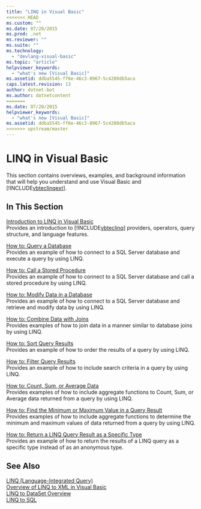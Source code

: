 ```yaml
---
title: "LINQ in Visual Basic"
<<<<<<< HEAD
ms.custom: ""
ms.date: 07/20/2015
ms.prod: .net
ms.reviewer: ""
ms.suite: ""
ms.technology: 
  - "devlang-visual-basic"
ms.topic: "article"
helpviewer_keywords: 
  - "what's new [Visual Basic]"
ms.assetid: ddba5545-ff6e-46c3-8967-5c4280db5aca
caps.latest.revision: 13
author: dotnet-bot
ms.author: dotnetcontent
=======
ms.date: 07/20/2015
helpviewer_keywords: 
  - "what's new [Visual Basic]"
ms.assetid: ddba5545-ff6e-46c3-8967-5c4280db5aca
>>>>>>> upstream/master
---
```

# LINQ in Visual Basic
This section contains overviews, examples, and background information that will help you understand and use Visual Basic and [!INCLUDE[vbteclinqext](~/includes/vbteclinqext-md.md)].  
  
## In This Section  
 [Introduction to LINQ in Visual Basic](../../../../visual-basic/programming-guide/language-features/linq/introduction-to-linq.md)  
 Provides an introduction to [!INCLUDE[vbteclinq](~/includes/vbteclinq-md.md)] providers, operators, query structure, and language features.  
  
 [How to: Query a Database](../../../../visual-basic/programming-guide/language-features/linq/how-to-query-a-database-by-using-linq.md)  
 Provides an example of how to connect to a SQL Server database and execute a query by using LINQ.  
  
 [How to: Call a Stored Procedure](../../../../visual-basic/programming-guide/language-features/linq/how-to-call-a-stored-procedure-by-using-linq.md)  
 Provides an example of how to connect to a SQL Server database and call a stored procedure by using LINQ.  
  
 [How to: Modify Data in a Database](../../../../visual-basic/programming-guide/language-features/linq/how-to-modify-data-in-a-database-by-using-linq.md)  
 Provides an example of how to connect to a SQL Server database and retrieve and modify data by using LINQ.  
  
 [How to: Combine Data with Joins](../../../../visual-basic/programming-guide/language-features/linq/how-to-combine-data-with-linq-by-using-joins.md)  
 Provides examples of how to join data in a manner similar to database joins by using LINQ.  
  
 [How to: Sort Query Results](../../../../visual-basic/programming-guide/language-features/linq/how-to-sort-query-results-by-using-linq.md)  
 Provides an example of how to order the results of a query by using LINQ.  
  
 [How to: Filter Query Results](../../../../visual-basic/programming-guide/language-features/linq/how-to-filter-query-results-by-using-linq.md)  
 Provides an example of how to include search criteria in a query by using LINQ.  
  
 [How to: Count, Sum, or Average Data](../../../../visual-basic/programming-guide/language-features/linq/how-to-count-sum-or-average-data-by-using-linq.md)  
 Provides examples of how to include aggregate functions to Count, Sum, or Average data returned from a query by using LINQ.  
  
 [How to: Find the Minimum or Maximum Value in a Query Result](../../../../visual-basic/programming-guide/language-features/linq/how-to-find-the-minimum-or-maximum-value-in-a-query-result.md)  
 Provides examples of how to include aggregate functions to determine the minimum and maximum values of data returned from a query by using LINQ.  
  
 [How to: Return a LINQ Query Result as a Specific Type](../../../../visual-basic/programming-guide/language-features/linq/how-to-return-a-linq-query-result-as-a-specific-type.md)  
 Provides an example of how to return the results of a LINQ query as a specific type instead of as an anonymous type.  
  
## See Also  
 [LINQ (Language-Integrated Query)](../../../../visual-basic/programming-guide/concepts/linq/index.md)  
 [Overview of LINQ to XML in Visual Basic](../../../../visual-basic/programming-guide/language-features/xml/overview-of-linq-to-xml.md)  
 [LINQ to DataSet Overview](../../../../framework/data/adonet/linq-to-dataset-overview.md)  
 [LINQ to SQL](../../../../framework/data/adonet/sql/linq/index.md)
